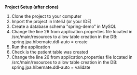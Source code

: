 **Project Setup (after clone)**

1. Clone the project to your computer
2. Import the project in InteliJ (or your IDE)
3. Create a database schema "spring-demo" in MySQL 
4. Change the line 26 from application.properties file located in /src/main/resources to allow table creation in the DB: spring.jpa.hibernate.ddl-auto = create
5. Run the application
6. Check is the patient table was created
7. Change the line 26 from application.properties file located in /src/main/resources to allow table creation in the DB: spring.jpa.hibernate.ddl-auto = validate
